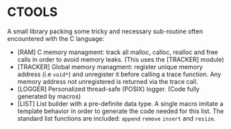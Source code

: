 # CTOOLS

A small library packing some tricky and necessary sub-routine often encountered with the C language:
- [RAM] C memory managment: track all malloc, calloc, realloc and free calls in order to avoid memory leaks. (This uses the [TRACKER] module)
- [TRACKER] Global memory managment: register unique memory address (i.e `void*`) and unregister it before calling a trace function. Any memory address not unregistered is returned via the trace call.
- [LOGGER] Personalized thread-safe (POSIX) logger. (Code fully generated by macros)
- [LIST] List builder with a pre-definite data type. A single macro imitate a template behavior in order to generate the code needed for this list. The standard list functions are included: `append` `remove` `insert` and `resize`.